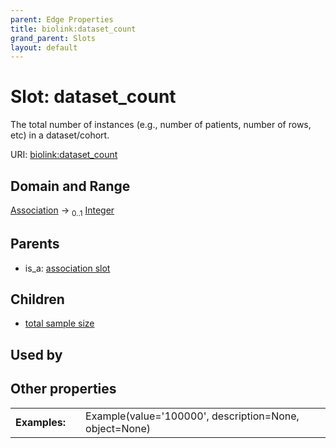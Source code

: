 ```yaml
---
parent: Edge Properties
title: biolink:dataset_count
grand_parent: Slots
layout: default
---
```


# Slot: dataset_count


The total number of instances (e.g., number of patients, number of rows, etc) in a dataset/cohort.

URI: [biolink:dataset_count](https://w3id.org/biolink/vocab/dataset_count)

## Domain and Range

[Association](Association.md) ->  <sub>0..1</sub> [Integer](types/Integer.md)

## Parents

 *  is_a: [association slot](association_slot.md)

## Children

 *  [total sample size](total_sample_size.md)

## Used by


## Other properties

|  |  |  |
| --- | --- | --- |
| **Examples:** | | Example(value='100000', description=None, object=None) |

